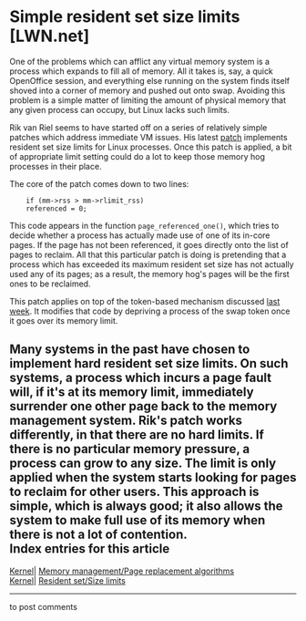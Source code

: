 # Simple resident set size limits [LWN.net]

One of the problems which can afflict any virtual memory system is a process which expands to fill all of memory. All it takes is, say, a quick OpenOffice session, and everything else running on the system finds itself shoved into a corner of memory and pushed out onto swap. Avoiding this problem is a simple matter of limiting the amount of physical memory that any given process can occupy, but Linux lacks such limits. 

Rik van Riel seems to have started off on a series of relatively simple patches which address immediate VM issues. His latest [patch](/Articles/96859/) implements resident set size limits for Linux processes. Once this patch is applied, a bit of appropriate limit setting could do a lot to keep those memory hog processes in their place. 

The core of the patch comes down to two lines: 
    
    
        if (mm->rss > mm->rlimit_rss)
    	referenced = 0;
    

This code appears in the function `page_referenced_one()`, which tries to decide whether a process has actually made use of one of its in-core pages. If the page has not been referenced, it goes directly onto the list of pages to reclaim. All that this particular patch is doing is pretending that a process which has exceeded its maximum resident set size has not actually used any of its pages; as a result, the memory hog's pages will be the first ones to be reclaimed. 

This patch applies on top of the token-based mechanism discussed [last week](/Articles/95591/). It modifies that code by depriving a process of the swap token once it goes over its memory limit. 

Many systems in the past have chosen to implement hard resident set size limits. On such systems, a process which incurs a page fault will, if it's at its memory limit, immediately surrender one other page back to the memory management system. Rik's patch works differently, in that there are no hard limits. If there is no particular memory pressure, a process can grow to any size. The limit is only applied when the system starts looking for pages to reclaim for other users. This approach is simple, which is always good; it also allows the system to make full use of its memory when there is not a lot of contention.  
Index entries for this article  
---  
[Kernel](/Kernel/Index)| [Memory management/Page replacement algorithms](/Kernel/Index#Memory_management-Page_replacement_algorithms)  
[Kernel](/Kernel/Index)| [Resident set/Size limits](/Kernel/Index#Resident_set-Size_limits)  
  


* * *

to post comments 
